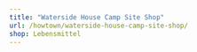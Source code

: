 ```yaml
---
title: "Waterside House Camp Site Shop"
url: /howtown/waterside-house-camp-site-shop/
shop: Lebensmittel
---
```

